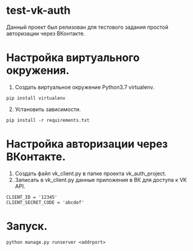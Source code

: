 # test-vk-auth
Данный проект был релизован для тестового задания простой авторизации через ВКонтакте.

# Настройка виртуального окружения.
1. Создать виртуальное окружение Python3.7 virtualenv.
```
pip install virtualenv
```
2. Установить зависимости.
```
pip install -r requirements.txt
```
# Настройка авторизации через ВКонтакте.
1. Создать файл vk_client.py в папке проекта vk_auth_project.
2. Записать в vk_client.py данные приложения в ВК для доступа к VK API.
```
CLIENT_ID = '12345'
CLIENT_SECRET_CODE = 'abcdef'
```
# Запуск.
```
python manage.py runserver <addrport>
```
